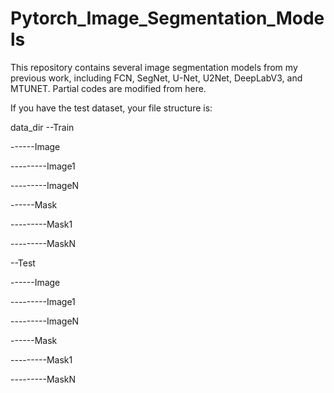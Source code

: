 # Pytorch_Image_Segmentation_Models

This repository contains several image segmentation models from my previous work, including FCN, SegNet, U-Net, U2Net, DeepLabV3, and MTUNET. Partial codes are modified from here.

If you have the test dataset, your file structure is:

data_dir
--Train

------Image

---------Image1

---------ImageN

------Mask

---------Mask1

---------MaskN

--Test

------Image

---------Image1

---------ImageN

------Mask

---------Mask1

---------MaskN
